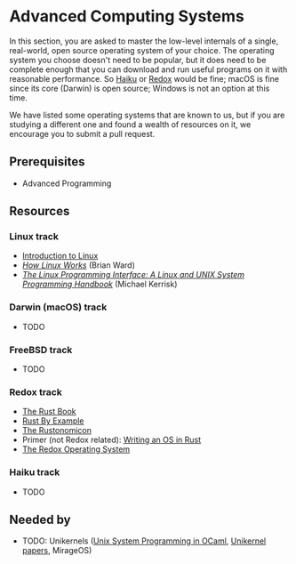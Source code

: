 # Advanced Computing Systems

In this section, you are asked to master the low-level internals of a single, real-world, open source operating system of your choice.
The operating system you choose doesn't need to be popular, but it does need to be complete enough that you can download and run useful programs on it with reasonable performance.
So [Haiku](https://www.haiku-os.org/) or [Redox](https://www.redox-os.org/) would be fine; macOS is fine since its core (Darwin) is open source; Windows is not an option at this time.

We have listed some operating systems that are known to us, but if you are studying a different one and found a wealth of resources on it, we encourage you to submit a pull request.

## Prerequisites
- Advanced Programming

## Resources
### Linux track
- [Introduction to Linux](https://www.edx.org/course/introduction-to-linux)
- *[How Linux Works](https://www.amazon.com/dp/1593275676/)* (Brian Ward)
- *[The Linux Programming Interface: A Linux and UNIX System Programming Handbook](https://www.amazon.com/Linux-Programming-Interface-System-Handbook/dp/1593272200)* (Michael Kerrisk)

### Darwin (macOS) track
- TODO

### FreeBSD track
- TODO

### Redox track
- [The Rust Book](https://doc.rust-lang.org/book/)
- [Rust By Example](https://doc.rust-lang.org/stable/rust-by-example/)
- [The Rustonomicon](https://doc.rust-lang.org/nomicon/index.html)
- Primer (not Redox related): [Writing an OS in Rust](https://os.phil-opp.com/)
- [The Redox Operating System](https://doc.redox-os.org/book/)

### Haiku track
- TODO

## Needed by
- TODO: Unikernels ([Unix System Programming in OCaml](https://ocaml.github.io/ocamlunix/index.html), [Unikernel papers](http://unikernel.org/resources/), MirageOS)